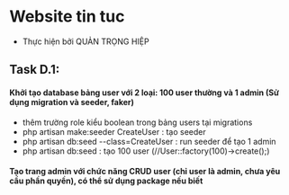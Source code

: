 # Website tin tuc

- Thực hiện bởi QUẢN TRỌNG HIỆP

## Task D.1:

#### Khởi tạo database bảng user với 2 loại: 100 user thường và 1 admin (Sử dụng migration và seeder, faker)

- thêm trường role kiểu boolean trong bảng users tại migrations
- php artisan make:seeder CreateUser : tạo seeder
- php artisan db:seed --class=CreateUser : run seeder để tạo 1 admin
- php artisan db:seed : tạo 100 user  (//User::factory(100)->create();)

#### Tạo trang admin với chức năng CRUD user (chỉ user là admin, chưa yêu cầu phần quyền), có thể sử dụng package nếu biết

